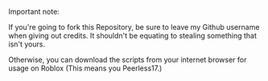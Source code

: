 Important note:

If you're going to fork this Repository, be sure to leave my Github username when giving out credits. It shouldn't be equating to stealing something that isn't yours.

Otherwise, you can download the scripts from your internet browser for usage on Roblox
(This means you Peerless17.)